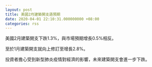```yaml
---
layout: post
title: 美國2月建築開支遜預期
date: 2020-04-01 22:10:31.000000000 +08:00
categories: rss
---
```


美國2月建築開支下跌1.3%，與市場預期增長0.5%相反。

至於1月建築開支就向上修訂至增長2.8%。

投資者擔心受到新型肺炎疫情對經濟的影響，未來建築開支會進一步下跌。

